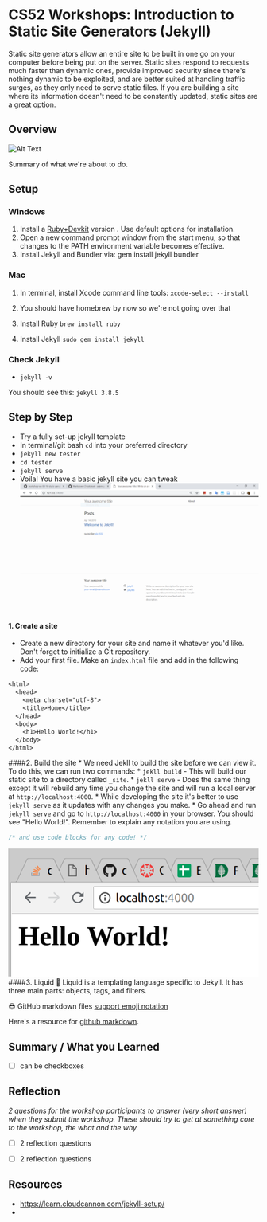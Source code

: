 # CS52 Workshops: Introduction to Static Site Generators (Jekyll)

Static site generators allow an entire site to be built in one go on your computer before being put on the server. Static sites respond to requests much faster than dynamic ones, provide improved security since there's nothing dynamic to be exploited, and are better suited at handling traffic surges, as they only need to serve static files. If you are building a site where its information doesn't need to be constantly updated, static sites are a great option.

## Overview

![Alt Text](https://media.giphy.com/media/5wWf7H89PisM6An8UAU/giphy.gif)

Summary of what we're about to do.

## Setup

### Windows

1. Install a [Ruby+Devkit](https://rubyinstaller.org/) version . Use default options for installation.
2. Open a new command prompt window from the start menu, so that changes to the PATH environment variable becomes effective.
3. Install Jekyll and Bundler via: gem install jekyll bundler

### Mac 

1. In terminal, install Xcode command line tools: `xcode-select --install`

2. You should have homebrew by now so we're not going over that

3. Install Ruby `brew install ruby`

4. Install Jekyll `sudo gem install jekyll`

### Check Jekyll

* `jekyll -v`

You should see this: `jekyll 3.8.5`

## Step by Step

* Try a fully set-up jekyll template 
* In terminal/git bash `cd` into your preferred directory
* `jekyll new tester`
* `cd tester`
* `jekyll serve`
* Voila! You have a basic jekyll site you can tweak
![](img/Capture.PNG)


#### 1. Create a site
  * Create a new directory for your site and name it whatever you'd like. Don't forget to initialize a Git repository.
  * Add your first file. Make an `index.html` file and add in the following code:
```<!doctype html>
<html>
  <head>
    <meta charset="utf-8">
    <title>Home</title>
  </head>
  <body>
    <h1>Hello World!</h1>
  </body>
</html> 
```
####2. Build the site
    * We need Jekll to build the site before we can view it. To do this, we can run two commands:
        * `jekll build` - This will build our static site to a directory called `_site`.
        * `jekll serve` - Does the same thing except it will rebuild any time you change the site and will run a local server at `http://localhost:4000`.
    * While developing the site it's better to use `jekyll serve` as it updates with any changes you make.
    * Go ahead and run `jekyll serve` and go to `http://localhost:4000` in your browser. You should see "Hello World!".
Remember to explain any notation you are using.

```javascript
/* and use code blocks for any code! */
```

![screen shots are helpful](img/helloworldworkshop.png)
####3. Liquid :shower:
Liquid is a templating language specific to Jekyll. It has three main parts: objects, tags, and filters.

:sunglasses: GitHub markdown files [support emoji notation](http://www.emoji-cheat-sheet.com/)

Here's a resource for [github markdown](https://guides.github.com/features/mastering-markdown/).


## Summary / What you Learned

* [ ] can be checkboxes

## Reflection

*2 questions for the workshop participants to answer (very short answer) when they submit the workshop. These should try to get at something core to the workshop, the what and the why.*

* [ ] 2 reflection questions
* [ ] 2 reflection questions


## Resources

* https://learn.cloudcannon.com/jekyll-setup/
* 
